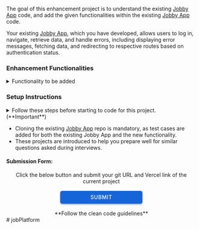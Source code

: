 The goal of this enhancement project is to understand the existing <a href="https://learning.ccbp.in/question/4f15b6eb-32c4-43ec-921f-e9b408ff7c4d" target="_blank_">Jobby App</a> code, and add the given functionalities within the existing <a href="https://learning.ccbp.in/question/4f15b6eb-32c4-43ec-921f-e9b408ff7c4d" target="_blank_">Jobby App</a> code.

Your existing <a href="https://learning.ccbp.in/question/4f15b6eb-32c4-43ec-921f-e9b408ff7c4d" target="_blank_">Jobby App</a>, which you have developed, allows users to log in, navigate, retrieve data, and handle errors, including displaying error messages, fetching data, and redirecting to respective routes based on authentication status.

### Enhancement Functionalities

<details>
<summary>Functionality to be added</summary>
  - Implement a location-based filter by adding checkboxes labeled with the following locations: Hyderabad, Bangalore, Chennai, Delhi, and Mumbai. Position these checkboxes below the `Salary Range` filter on the sidebar in the `Jobs Route`.
  - When the checkboxes labeled with locations are checked, display jobs corresponding to the selected locations from the checkboxes, while also maintaining any previously applied filters such as Type of Employment and Salary Range.
  - Apply a sticky behavior to the sidebar in the `Jobs Route`, which contains filters such as Type of Employment, Salary Range, and Locations.
  - Apply a sticky behavior to the header in all routes
  - Ensure your application maintains good CSS styling.
</details>

### Setup Instructions

<details>
<summary>Follow these steps before starting to code for this project. (**Important**)</summary>

- After setting up this project delete the `README.md` file in the CCBP IDE.
- Clone the existing <a href="https://learning.ccbp.in/question/4f15b6eb-32c4-43ec-921f-e9b408ff7c4d" target="_blank_">Jobby App</a> code from your GitHub account to add new functionalities to it.
  - If the existing <a href="https://learning.ccbp.in/question/4f15b6eb-32c4-43ec-921f-e9b408ff7c4d" target="_blank_">Jobby App</a> code is not available in your git, push your code to git.
    - <a href="https://learning.ccbp.in/3da6f1a6-0892/course?c_id=ade6e642-cd5c-4896-9edd-3f06d3dc2069&s_id=49896a46-f484-4b42-b459-2626f77e6796&t_id=9f27b553-4bbe-400f-9025-9044f79acda0" target="_blank_">Click here to learn how to push your code to git</a>
  - Once the code is pushed to git, clone it into this project using the below command.

```cmd
git clone {git repository URL} /home/workspace/reactjs/coding-practices/enhancementOfJobbyApp
```

<MultiLineNote>
In the above command, replace this `{git repository URL}` with your actual Git URL.
</MultiLineNote>
- Download dependencies by running `npm install`
- Start up the app using `npm start`
- Upload the project on <a href="https://vercel.com/" target="_blank_">Vercel</a> and submit your project using the Vercel link. 
</details>

<MultiLineNote>

- Cloning the existing <a href="https://learning.ccbp.in/question/4f15b6eb-32c4-43ec-921f-e9b408ff7c4d" target="_blank_">Jobby App</a> repo is mandatory, as test cases are added for both the existing Jobby App and the new functionality.
- These projects are introduced to help you prepare well for similar questions asked during interviews. </MultiLineNote>

#### Submission Form:

<center>Click the below button and submit your git URL and Vercel link of the current project</center>
<br>
<a href="https://forms.ccbp.in/jobby-app-enhancement-project-submission-form" target="_blank_">
  <center><button style="color: #fff; border: none; cursor: pointer; width: 218px; height: 34px; background-color: rgb(22, 101, 216); border-radius: 5.4px; box-shadow: rgb(0 0 0 / 36%) 0px 2px 4px 0px;font-family: Inter;font-size: 14px;color: rgb(255, 255, 255);font-weight: 500;letter-spacing: 0.5px;text-transform: uppercase;">
    SUBMIT
  </button>
  </center>
</a>

<br/>
<center>**Follow the clean code guidelines**</center>
# jobPlatform

